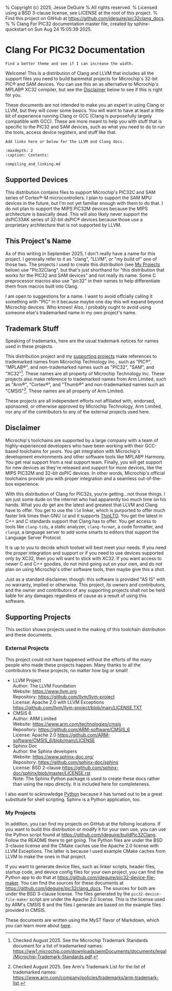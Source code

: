 % Copyright (c) 2025, Jesse DeGuire
% All rights reserved.
% Licensed using a BSD 3-clause license, see LICENSE at the root of this project.
% Find this project on GitHub at https://github.com/jdeguire/pic32clang_docs.
%
% Clang For PIC32 documentation master file, created by sphinx-quickstart on Sun Aug 24 15:05:39 2025.

# Clang For PIC32 Documentation

```{todo}
Find a better theme and see if I can increase the width.
```

Welcome! This is a distribution of Clang and LLVM that includes all the support files you need to
build baremetal projects for Microchip's 32-bit PIC® and SAM devices. You can use this an as
alternative to Microchip's MPLAB® XC32 compiler, but see the [Disclaimer](#disclaimer) below to see
if this is right for you.

These documents are not intended to make you an expert in using Clang or LLVM, but they will cover
some basics. You will want to have at least a little bit of experience running Clang or GCC (Clang is
purposefully largely compatible with GCC). These are more meant to help you with stuff that is specific
to the PIC32 and SAM devices, such as what you need to do to run the tools, access device registers,
and stuff like that.

```{todo}
Add links here or below for the LLVM and Clang docs.
```

```{toctree}
:maxdepth: 2
:caption: Contents:

compiling_and_linking.md
```

## Supported Devices
This distribution contains files to support Microchip's PIC32C and SAM series of Cortex®-M microcontrollers.
I plan to support the SAM MPU devices in the future, but I'm not yet familiar enough with them to do that.
I do not plan to support the MIPS PIC32M devices because the MIPS architecture is basically dead. This will
also likely never support the dsPIC33AK series of 32-bit dsPIC® devices because those use a proprietary
architecture that is not supported by LLVM.


## This Project's Name
As of this writing in September 2025, I don't really have a name for this project. I generally refer to
it as "clang", "LLVM", or "my build of" one of those two. The projects I used to create this distribution
(see [My Projects](#my-projects) below) use "Pic32Clang", but that's just shorthand for "this distribution
that works for the PIC32 and SAM devices" and not really its name. Some C preprocessor macros also use
"pic32" in their names to help differentiate them from macros built into Clang.

I am open to suggestions for a name. I want to avoid offcially calling it something with "PIC" in it
because maybe one day this will expand beyond Microchip devices. Who knows! Also, I probably ought to
avoid using someone else's trademarked name in my own project's name.


## Trademark Stuff
Speaking of trademarks, here are the usual trademark notices for names used in these projects.

This distribution project and my [supporting projects](#my-projects) make references to trademarked
names from Microchip Technology Inc., such as "PIC®", "MPLAB®", and non-trademarked names such as
"PIC32", "SAM", and "XC32"[^1]. These names are all property of Microchip Technology Inc. These projects
also make reference to trademarked names from Arm Limited, such as "Arm®", "Cortex®", and "Thumb®" and
non-trademarked names such as "CMSIS"[^2]. These names are all property of Arm Limited.

These projects are all independent efforts not affiliated with, endorsed, sponsored, or otherwise
approved by Microchip Technology, Arm Limited, nor any of the contributors to any of the external
projects used here.

[^1]: Checked August 2025. See the Microchip Trademark Standards document for a list of trademarked names:
<https://ww1.microchip.com/downloads/aemDocuments/documents/legal/Microchip-Trademark-Standards.pdf>.
[^2]: Checked August 2025. See Arm's Trademark List for the list of trademarked names:
<https://www.arm.com/company/policies/trademarks/arm-trademark-list>.


## Disclaimer
Microchip's toolchains are supported by a large company with a team of highly-experienced developers
who have been working with their GCC-based toolchains for *years*. You get integration with Microchip's
development environments and other software tools like MPLAB® Harmony. You get real support from a
real support team. Finally, you will get support for new devices as they're released and support for
more devices, like the MIPS PIC32M and 32-bit dsPIC devices. In other words, Microchip's official
toolchains provide you with proper integration and a seamless out-of-the-box experience.

With this distribution of Clang for PIC32s, you're getting...not those things. I am just some dude
on the internet who had apparently too much time on his hands. What you *do* get are the latest and
greatest that LLVM and Clang have to offer. You get to use the `lld` linker, which is purported to
offer much faster link times than GNU `ld` and it supports [ThinLTO](http:../share/doc/LLVM/clang/html/ThinLTO.html).
You get the latest in C++ and C standards support that Clang has to offer. You get access to tools like 
`clang-tidy`, a static analyzer, `clang-format`, a code formatter, and `clangd`, a language server
to add some smarts to editors that support the Language Server Protocol.

It is up to you to decide which toolset will best meet your needs. If you need the proper integration
and support or if you need to use devices supported only by XC32, then you will want to stick with XC32.
If you want access to newer C and C++ goodies, do not mind going out on your own, and do not plan on
using Microchip's other software tools, then maybe give this a shot.

Just as a standard disclaimer, though: this software is provided "AS IS" with no warranty, implied
or otherwise. This project, its owners and contributors, and the owner and contributors of any supporting
projects shall not be held liable for any damages regardless of cause as a result of using this software.


## Supporting Projects
This section shows projects used in the making of this toolchain distribution and these documents.

### External Projects
This project could not have happened without the efforts of the many people who made these projects
happen. Many thanks to all the contributors to these projects, no matter how big or small!

- LLVM Project  
Author: The LLVM Foundation  
Website: <https://www.llvm.org>  
Repository: <https://github.com/llvm/llvm-project>  
License: Apache 2.0 with LLVM Exceptions <https://github.com/llvm/llvm-project/blob/main/LICENSE.TXT>
- CMSIS 6  
Author: ARM Limited  
Website: <https://www.arm.com/technologies/cmsis>  
Repository: <https://github.com/ARM-software/CMSIS_6>  
License: Apache 2.0 <https://github.com/ARM-software/CMSIS_6/blob/main/LICENSE>
- Sphinx Doc  
Author: the Sphinx developers  
Website: <https://www.sphinx-doc.org/>  
Repository: <https://github.com/sphinx-doc/sphinx>  
License:  BSD 2-clause <https://github.com/sphinx-doc/sphinx/blob/master/LICENSE.rst>  
Note: The Sphinx Python package is used to create these docs rather than using the repo directly. It
is included here for completeness.

I also want to acknowledge [Python](https://www.python.org) because it has turned out to be a great
substitute for shell scripting. Sphinx is a Python application, too.

### My Projects
In addition, you can find my projects on GitHub at the folloing locations. If you want to build this
distribution or modify it for your own use, you can use the Python script found at
<https://github.com/jdeguire/buildPic32Clang>. Follow the README there to get going. The Python
files are under the BSD 3-clause license and the CMake caches use the Apache 2.0 license with LLVM
Exceptions. The latter is because I used example CMake caches from LLVM to make the ones in that
project.

If you want to generate device files, such as linker scripts, header files, startup code, and device
config files for your own project, you can find the Python app to do that at <https://github.com/jdeguire/pic32-device-file-maker>.
You can find the sources for these documents at <https://github.com/jdeguire/pic32clang_docs>. The
sources for both are under the BSD 3-clause license. The files generated by the `pic32-device-file-maker`
script are under the Apache 2.0 license. This is the license used by ARM's CMSIS 6 and the files I
generate are based on the example files provided in CMSIS.

These documents are written using the MyST flavor of Markdown, which you can learn more about
[here](https://myst-parser.readthedocs.io/en/latest/index.html).
